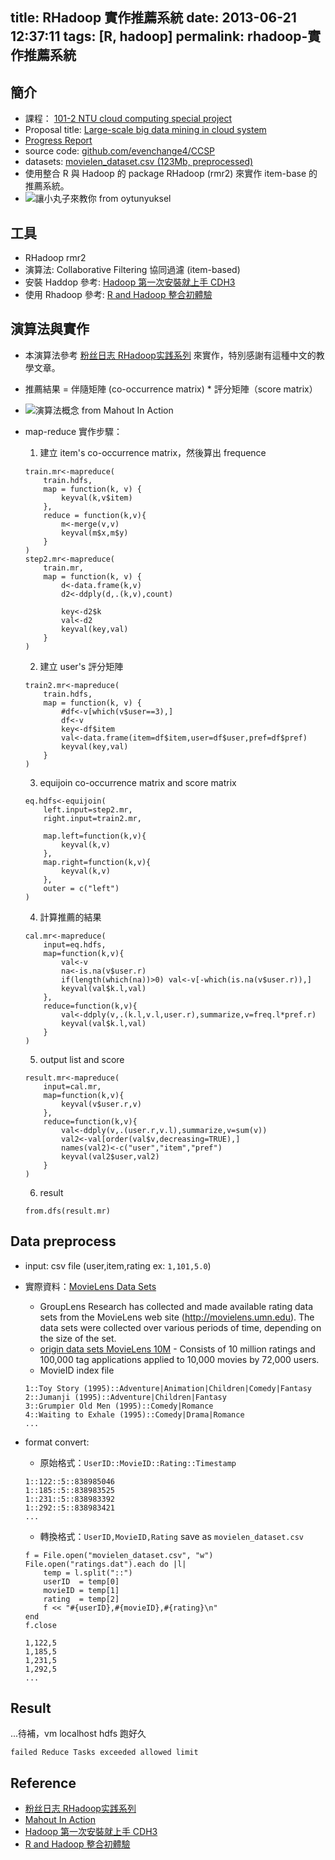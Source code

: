 title: RHadoop 實作推薦系統
date: 2013-06-21 12:37:11
tags: [R, hadoop]
permalink: rhadoop-實作推薦系統
---

## 簡介
- 課程： [101-2 NTU cloud computing special project](https://sites.google.com/site/cloudcomputingspecialproject/101-2-progress-report)
- Proposal title: [Large-scale big data mining in cloud system](https://docs.google.com/viewer?a=v&pid=sites&srcid=ZGVmYXVsdGRvbWFpbnxjbG91ZGNvbXB1dGluZ3NwZWNpYWxwcm9qZWN0fGd4OjQxMzkxMWI2YmI2NTI4NjM) 
- [Progress Report](https://docs.google.com/document/d/1RHhWToolQXbNJhZx61RizXGwNfkccZS6ZmqvoLiGe4I/edit#)
- source code: [github.com/evenchange4/CCSP](https://github.com/evenchange4/CCSP)
- datasets: [movielen_dataset.csv (123Mb, preprocessed) ](https://drive.google.com/folderview?id=0B41WBNgHd5hjTE5KcmN0b0F5SjA&usp=sharing)
- 使用整合 R 與 Hadoop 的 package RHadoop (rmr2) 來實作 item-base 的推薦系統。
- ![讓小丸子來教你 from oytunyuksel](http://oytunyuksel.com/wp-content/uploads/post-02-01.jpg)

<!-- more -->

## 工具
- RHadoop rmr2
- 演算法: Collaborative Filtering 協同過濾 (item-based)
- 安裝 Haddop 參考: [Hadoop 第一次安裝就上手 CDH3](http://michaelhsu.tw/2013/04/21/hadoop-%E7%AC%AC%E4%B8%80%E6%AC%A1%E5%AE%89%E8%A3%9D%E5%B0%B1%E4%B8%8A%E6%89%8B-cdh3/)
- 使用 Rhadoop 參考: [R and Hadoop 整合初體驗](http://michaelhsu.tw/2013/05/01/r-and-hadoop-%E5%88%9D%E9%AB%94%E9%A9%97/)

## 演算法與實作
- 本演算法參考 [粉丝日志 RHadoop实践系列](http://blog.fens.me/rhadoop-mapreduce-rmr/) 來實作，特別感謝有這種中文的教學文章。
- 推薦結果 = 伴隨矩陣 (co-occurrence matrix) * 評分矩陣（score matrix）
- ![演算法概念 from Mahout In Action](http://cos.name/wp-content/uploads/2013/04/alogrithm_1.jpg)
- map-reduce 實作步驟：
	1. 建立 item's co-occurrence matrix，然後算出 frequence
	```
	train.mr<-mapreduce(
		train.hdfs, 
		map = function(k, v) {
			keyval(k,v$item)
		},
		reduce = function(k,v){
			m<-merge(v,v)
			keyval(m$x,m$y)
		}
	)
	step2.mr<-mapreduce(
		train.mr,
		map = function(k, v) {
			d<-data.frame(k,v)
			d2<-ddply(d,.(k,v),count)

			key<-d2$k
			val<-d2
			keyval(key,val)
		}
	)
	```

	2. 建立 user's 評分矩陣
	```
	train2.mr<-mapreduce(
		train.hdfs, 
		map = function(k, v) {
			#df<-v[which(v$user==3),]
			df<-v
			key<-df$item
			val<-data.frame(item=df$item,user=df$user,pref=df$pref)
			keyval(key,val)
		}
	)
	```

	3. equijoin co-occurrence matrix and score matrix
	```
	eq.hdfs<-equijoin(
		left.input=step2.mr, 
		right.input=train2.mr,

		map.left=function(k,v){
			keyval(k,v)
		},
		map.right=function(k,v){
			keyval(k,v)
		},
		outer = c("left")
	)
	```

	4. 計算推薦的結果
	```
	cal.mr<-mapreduce(
		input=eq.hdfs,
		map=function(k,v){
			val<-v
			na<-is.na(v$user.r)
			if(length(which(na))>0) val<-v[-which(is.na(v$user.r)),]
			keyval(val$k.l,val)
		},
		reduce=function(k,v){
			val<-ddply(v,.(k.l,v.l,user.r),summarize,v=freq.l*pref.r)
			keyval(val$k.l,val)
		}
	)
	```

	5. output list and score
	```
	result.mr<-mapreduce(
		input=cal.mr,
		map=function(k,v){
			keyval(v$user.r,v)
		},
		reduce=function(k,v){
			val<-ddply(v,.(user.r,v.l),summarize,v=sum(v))
			val2<-val[order(val$v,decreasing=TRUE),]
			names(val2)<-c("user","item","pref")
			keyval(val2$user,val2)
		}
	)
	```

	6. result
	```
	from.dfs(result.mr)
	```

## Data preprocess
- input: csv file (user,item,rating ex: `1,101,5.0`)
- 實際資料：[MovieLens Data Sets](http://www.grouplens.org/node/12)
	- GroupLens Research has collected and made available rating data sets from the MovieLens web site (http://movielens.umn.edu). The data sets were collected over various periods of time, depending on the size of the set.
	- [origin data sets MovieLens 10M](http://www.grouplens.org/sites/www.grouplens.org/external_files/data/ml-10m.zip) - Consists of 10 million ratings and 100,000 tag applications applied to 10,000 movies by 72,000 users.
	- MovieID index file
	```
	1::Toy Story (1995)::Adventure|Animation|Children|Comedy|Fantasy
	2::Jumanji (1995)::Adventure|Children|Fantasy
	3::Grumpier Old Men (1995)::Comedy|Romance
	4::Waiting to Exhale (1995)::Comedy|Drama|Romance
	...
	```
- format convert: 
	- 原始格式：`UserID::MovieID::Rating::Timestamp`
	```
	1::122::5::838985046
	1::185::5::838983525
	1::231::5::838983392
	1::292::5::838983421
	...
	```

	- 轉換格式：`UserID,MovieID,Rating` save as `movielen_dataset.csv`
	```
	f = File.open("movielen_dataset.csv", "w")
	File.open("ratings.dat").each do |l|
		temp = l.split("::")
		userID  = temp[0]
		movieID = temp[1]
		rating  = temp[2]
		f << "#{userID},#{movieID},#{rating}\n"
	end
	f.close
	```

	```
	1,122,5
	1,185,5
	1,231,5
	1,292,5
	...
	```

## Result
...待補，vm localhost hdfs 跑好久

`failed Reduce Tasks exceeded allowed limit`


## Reference
- [粉丝日志 RHadoop实践系列](http://blog.fens.me/rhadoop-mapreduce-rmr/)
- [Mahout In Action](http://manning.com/owen/)
- [Hadoop 第一次安裝就上手 CDH3](http://michaelhsu.tw/2013/04/21/hadoop-%E7%AC%AC%E4%B8%80%E6%AC%A1%E5%AE%89%E8%A3%9D%E5%B0%B1%E4%B8%8A%E6%89%8B-cdh3/)
- [R and Hadoop 整合初體驗](http://michaelhsu.tw/2013/05/01/r-and-hadoop-%E5%88%9D%E9%AB%94%E9%A9%97/)
